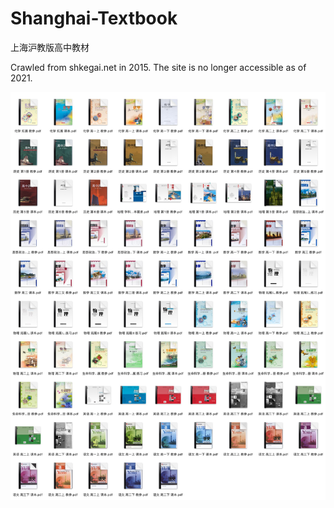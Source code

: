 # Shanghai-Textbook

上海沪教版高中教材 

Crawled from shkegai.net in 2015. The site is no longer accessible as of 2021. 

![thumbnails](thumbnails.jpg)